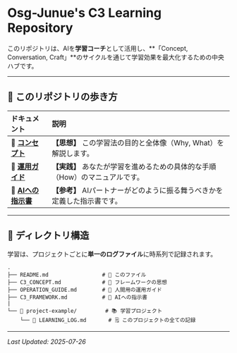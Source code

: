 # Osg-Junue's C3 Learning Repository

このリポジトリは、AIを**学習コーチ**として活用し、**「Concept, Conversation, Craft」**のサイクルを通じて学習効果を最大化するための中央ハブです。

---

## 🧭 このリポジトリの歩き方

| ドキュメント                                       | 説明                                                                     |
| :------------------------------------------------- | :----------------------------------------------------------------------- |
| 📜 **[コンセプト](./C3_CONCEPT.md)**                | **【思想】** この学習法の目的と全体像（Why, What）を解説します。      |
| 👤 **[運用ガイド](./OPERATION_GUIDE.md)**          | **【実践】** あなたが学習を進めるための具体的な手順（How）のマニュアルです。   |
| 🤖 **[AIへの指示書](./C3_FRAMEWORK.md)**             | **【参考】** AIパートナーがどのように振る舞うべきかを定義した指示書です。 |

---

## 📂 ディレクトリ構造

学習は、プロジェクトごとに**単一のログファイル**に時系列で記録されます。

```
.
├── README.md                 # 📍 このファイル
├── C3_CONCEPT.md             # 📜 フレームワークの思想
├── OPERATION_GUIDE.md        # 👤 人間用の運用ガイド
├── C3_FRAMEWORK.md           # 🤖 AIへの指示書
|
└── 📖 project-example/         # 📚 学習プロジェクト
    └── 📄 LEARNING_LOG.md       # 🗒️ このプロジェクトの全ての記録
```
---
*Last Updated: 2025-07-26*